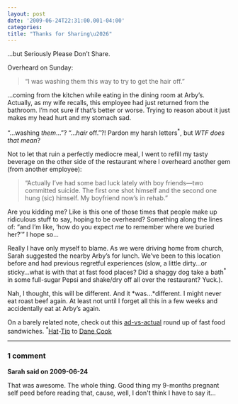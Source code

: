 ```yaml
---
layout: post
date: '2009-06-24T22:31:00.001-04:00'
categories:
title: "Thanks for Sharing\u2026"
---
```



…but Seriously Please Don’t Share.

Overheard on Sunday:
<blockquote> 

“I was washing them this way to try to get the hair off.”
</blockquote>

…coming from the kitchen while eating in the dining room at Arby’s. Actually, as my wife recalls, this employee had just returned from the bathroom. I’m not sure if that’s better or worse. Trying to reason about it just makes my head hurt and my stomach sad. 

“…washing *them*…”? “…*hair* off.”?! <Shudder> Pardon my harsh letters<sup>*</sup>, but *WTF does that mean*? 

Not to let that ruin a perfectly mediocre meal, I went to refill my tasty beverage on the other side of the restaurant where I overheard another gem (from another employee):
<blockquote> 

“Actually I’ve had some bad luck lately with boy friends—two committed suicide. The first one shot himself and the second one hung (sic) himself. My boyfriend now’s in rehab.” 
</blockquote>

Are you kidding me? Like is this one of those times that people make up ridiculous stuff to say, hoping to be overheard? Something along the lines of: “and I’m like, ‘how do you expect *me* to remember where we buried her?’” I hope so…

Really I have only myself to blame. As we were driving home from church, Sarah suggested the nearby Arby’s for lunch. We’ve been to this location before and had previous regretful experiences (slow, a little dirty…or sticky…what is with that at fast food places? Did a shaggy dog take a bath<sup>*</sup> in some full-sugar Pepsi and shake/dry off all over the restaurant? Yuck.). 

Nah, I thought, this will be different. And it *was…*different. I might never eat roast beef again. At least not until I forget all this in a few weeks and accidentally eat at Arby’s again.

On a barely related note, check out this [ad-vs-actual](http://www.mopo.ca/2007/04/fast-food-ads-vs-reality.html) round up of fast food sandwiches. <sup>*</sup>[Hat](http://www.kovideo.net/lyrics/d/Dane-Cook/Bathroom.html)-[Tip](http://www.absoluteastronomy.com/quotations/Dane_Cook) to [Dane Cook](http://www.danecook.com/)

---

### 1 comment

**Sarah said on 2009-06-24**

That was awesome.  The whole thing.  Good thing my 9-months pregnant self peed before reading that, cause, well, I don't think I have to say it...

